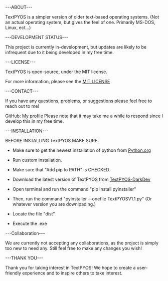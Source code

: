 ---ABOUT---

TextPYOS is a simpler version of older text-based operating systems. (Not an actual operating system, but gives the feel of one. Primarily MS-DOS, Linux, ect...)

---DEVELOPMENT STATUS---

This project is currently in-development, but updates are likely to be infrequent due to it being developed in my free time.

---LICENSE---

TextPYOS is open-source, under the MIT license.

For more information, please see the [MIT LICENSE](LICENSE)

---CONTACT---

If you have any questions, problems, or suggestions please feel free to reach out to me!

GitHub: [My profile](https://github.com/DarkDevRBLX)
Please note that it may take me a while to respond since I develop this in my free time.

---INSTALLATION---

BEFORE INSTALLING TextPYOS MAKE SURE:

- Make sure to get the newest installation of python from [Python.org](https://www.python.org/downloads/)

- Run custom installation.

- Make sure that "Add pip to PATH" is CHECKED.

- Download the latest version of TextPYOS from [TextPYOS-DarkDev](https://github.com/DarkDevRBLX/TextPYOS-Darkdev)

- Open terminal and run the command "pip install pyinstaller"

- Then, run the command "pyinstaller --onefile TextPYOSV1.1.py" (Or whatever version you are downloading.)

- Locate the file "dist"

- Execute the .exe

---Collaboration---

We are currently not accepting any collaborations, as the project is simply too new to need any. Still feel free to make any changes you wish!

---THANK YOU---

Thank you for taking interest in TextPYOS! We hope to create a user-friendly experience and to inspire others to take interest.
